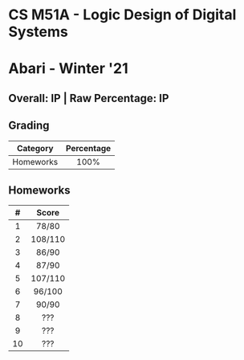 # CS M51A - Logic Design of Digital Systems

# Abari - Winter '21

## Overall: IP | Raw Percentage: IP

## Grading

| Category | Percentage |
|:---:|:---:|
| Homeworks | 100% |

## Homeworks

| # | Score |
|:---:|:---:|
| 1 | 78/80 |
| 2 | 108/110 |
| 3 | 86/90 |
| 4 | 87/90 |
| 5 | 107/110 |
| 6 | 96/100 |
| 7 | 90/90 |
| 8 | ??? |
| 9 | ??? |
| 10 | ??? |
